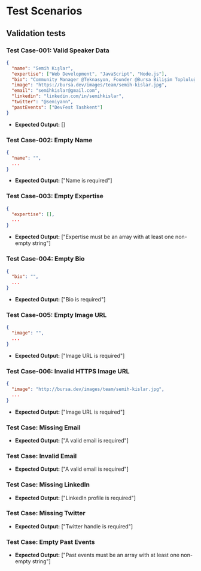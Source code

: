 # Test Scenarios

## Validation tests

### Test Case-001: Valid Speaker Data

```json
{
  "name": "Semih Kışlar",
  "expertise": ["Web Development", "JavaScript", "Node.js"],
  "bio": "Community Manager @Teknasyon, Founder @Bursa Bilişim Topluluğu",
  "image": "https://bursa.dev/images/team/semih-kislar.jpg",
  "email": "semihkislar@gmail.com",
  "linkedin": "linkedin.com/in/semihkislar",
  "twitter": "@semiyann",
  "pastEvents": ["DevFest Tashkent"]
}
```

- **Expected Output:** []

### Test Case-002: Empty Name

```json
{
  "name": "",
  ...
}
```

- **Expected Output:** ["Name is required"]

### Test Case-003: Empty Expertise

```json
{
  "expertise": [],
  ...
}
```

- **Expected Output:** ["Expertise must be an array with at least one non-empty string"]

### Test Case-004: Empty Bio

```json
{
  "bio": "",
  ...
}
```

- **Expected Output:** ["Bio is required"]

### Test Case-005: Empty Image URL

```json
{
  "image": "",
  ...
}
```

- **Expected Output:** ["Image URL is required"]

### Test Case-006: Invalid HTTPS Image URL

```json
{
  "image": "http://bursa.dev/images/team/semih-kislar.jpg",
  ...
}
```

- **Expected Output:** ["Image URL is required"]

<!--

TODO:

-->

### Test Case: Missing Email

- **Expected Output:** ["A valid email is required"]

### Test Case: Invalid Email

- **Expected Output:** ["A valid email is required"]

### Test Case: Missing LinkedIn

- **Expected Output:** ["LinkedIn profile is required"]

### Test Case: Missing Twitter

- **Expected Output:** ["Twitter handle is required"]

### Test Case: Empty Past Events

- **Expected Output:** ["Past events must be an array with at least one non-empty string"]
